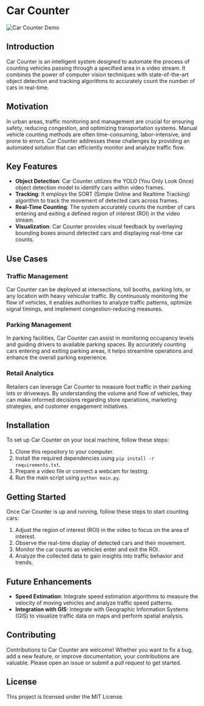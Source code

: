 # Car Counter

![Car Counter Demo](assets/output_video.gif)

## Introduction

Car Counter is an intelligent system designed to automate the process of counting vehicles passing through a specified area in a video stream. It combines the power of computer vision techniques with state-of-the-art object detection and tracking algorithms to accurately count the number of cars in real-time.

## Motivation

In urban areas, traffic monitoring and management are crucial for ensuring safety, reducing congestion, and optimizing transportation systems. Manual vehicle counting methods are often time-consuming, labor-intensive, and prone to errors. Car Counter addresses these challenges by providing an automated solution that can efficiently monitor and analyze traffic flow.

## Key Features

- **Object Detection**: Car Counter utilizes the YOLO (You Only Look Once) object detection model to identify cars within video frames.
- **Tracking**: It employs the SORT (Simple Online and Realtime Tracking) algorithm to track the movement of detected cars across frames.
- **Real-Time Counting**: The system accurately counts the number of cars entering and exiting a defined region of interest (ROI) in the video stream.
- **Visualization**: Car Counter provides visual feedback by overlaying bounding boxes around detected cars and displaying real-time car counts.

## Use Cases

### Traffic Management

Car Counter can be deployed at intersections, toll booths, parking lots, or any location with heavy vehicular traffic. By continuously monitoring the flow of vehicles, it enables authorities to analyze traffic patterns, optimize signal timings, and implement congestion-reducing measures.

### Parking Management

In parking facilities, Car Counter can assist in monitoring occupancy levels and guiding drivers to available parking spaces. By accurately counting cars entering and exiting parking areas, it helps streamline operations and enhance the overall parking experience.

### Retail Analytics

Retailers can leverage Car Counter to measure foot traffic in their parking lots or driveways. By understanding the volume and flow of vehicles, they can make informed decisions regarding store operations, marketing strategies, and customer engagement initiatives.

## Installation

To set up Car Counter on your local machine, follow these steps:

1. Clone this repository to your computer.
2. Install the required dependencies using `pip install -r requirements.txt`.
3. Prepare a video file or connect a webcam for testing.
4. Run the main script using `python main.py`.

## Getting Started

Once Car Counter is up and running, follow these steps to start counting cars:

1. Adjust the region of interest (ROI) in the video to focus on the area of interest.
2. Observe the real-time display of detected cars and their movement.
3. Monitor the car counts as vehicles enter and exit the ROI.
4. Analyze the collected data to gain insights into traffic behavior and trends.

## Future Enhancements
- **Speed Estimation**: Integrate speed estimation algorithms to measure the velocity of moving vehicles and analyze traffic speed patterns.
- **Integration with GIS**: Integrate with Geographic Information Systems (GIS) to visualize traffic data on maps and perform spatial analysis.

## Contributing

Contributions to Car Counter are welcome! Whether you want to fix a bug, add a new feature, or improve documentation, your contributions are valuable. Please open an issue or submit a pull request to get started.

## License

This project is licensed under the MIT License.

